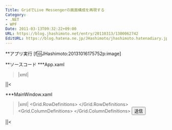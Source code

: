 ```yaml
---
Title: GridでLive Messengerの画面構成を再現する
Category:
- .NET
- WPF
Date: 2011-03-13T09:32:22+09:00
URL: https://blog.jhashimoto.net/entry/20110313/1300062742
EditURL: https://blog.hatena.ne.jp/JHashimoto/jhashimoto.hatenadiary.jp/atom/entry/12921228815717258030
---
```


**アプリ実行
[f:id:JHashimoto:20131016175752p:image]

**ソースコード
***App.xaml
>|xml|
<Application x:Class="HelloWorld.App"
             xmlns="http://schemas.microsoft.com/winfx/2006/xaml/presentation"
             xmlns:x="http://schemas.microsoft.com/winfx/2006/xaml"
             StartupUri="MainWindow.xaml">
</Application>
||<

***MainWindow.xaml
>|xml|
<Window x:Class="HelloWorld.MainWindow"
        xmlns="http://schemas.microsoft.com/winfx/2006/xaml/presentation"
        xmlns:x="http://schemas.microsoft.com/winfx/2006/xaml"
        Title="MainWindow" Height="300" Width="300">
    <Grid>
        <Grid.RowDefinitions>
            <!-- 「会話の履歴」が残りのスペースを占有する -->
            <RowDefinition Height="*" />
            <!-- スペースをすべて占有しないように制約する -->
            <RowDefinition Height="Auto" MinHeight="50" MaxHeight="150" />
        </Grid.RowDefinitions>
        <Grid.ColumnDefinitions>
            <!-- 「会話の履歴」が残りのスペースを占有する -->
            <ColumnDefinition Width="*" />
            <ColumnDefinition Width="Auto"/>
        </Grid.ColumnDefinitions>
        <TextBlock Grid.Row="0" Grid.Column="0" Grid.ColumnSpan="2" MinWidth="0" Text="こんにちは。" Background="Aqua" />
        <TextBox Grid.Row="1" MinWidth="0" Text="ひさしぶり。" Background="Pink" />
        <Button Grid.Row="1" Grid.Column="1" MinWidth="0">送信</Button>
    </Grid>
</Window>
||<
